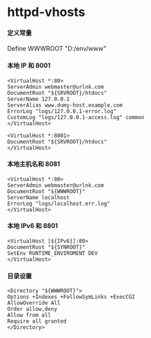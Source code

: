 # httpd-vhosts

#### 定义常量

Define WWWROOT "D:/env/www"



#### 本地 IP 和 8001

```
<VirtualHost *:80>
ServerAdmin webmaster@urlnk.com
DocumentRoot "${SRVROOT}/htdocs"
ServerName 127.0.0.1
ServerAlias www.dumy-host.example.com
ErrorLog "logs/127.0.0.1-error.log"
CustomLog "logs/127.0.0.1-access.log" common
</VirtualHost>
```



```
<VirtualHost *:8001>
DocumentRoot "${SRVROOT}/htdocs"
</VirtualHost>
```



#### 本地主机名和 8081

```
<VirtualHost *:80>
ServerAdmin webmaster@urlnk.com
DocumentRoot "${WWWROOT}"
ServerName localhost
ErrorLog "logs/localhost.err.log"
</VirtualHost>
```



#### 本地 IPv6 和 8801

```
<VirtualHost [${IPv6}]:80>
DocumentRoot "${SYNROOT}"
SetEnv RUNTIME_ENVIROMENT DEV
</VirtualHost>
```



#### 目录设置

```
<Directory "${WWWROOT}">
Options +Indexes +FollowSymLinks +ExecCGI
AllowOverride All
Order allow,deny
Allow from all
Require all granted
</Directory>
```

